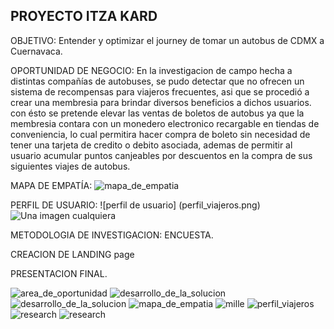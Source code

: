 PROYECTO ITZA KARD
-------------------

OBJETIVO:
  Entender y optimizar el journey de tomar un autobus de CDMX a Cuernavaca.

OPORTUNIDAD DE NEGOCIO:
En la investigacion de campo hecha  a distintas compañías de autobuses, se pudo detectar que no ofrecen un sistema de recompensas para viajeros frecuentes, asi que se procedió a crear una membresia para brindar diversos beneficios a dichos usuarios. con ésto se pretende elevar las ventas de boletos de autobus ya que la membresia contara con un monedero electronico recargable en tiendas de conveniencia, lo cual permitira hacer compra de boleto sin necesidad de tener una tarjeta de credito o debito asociada, ademas de permitir al usuario acumular puntos canjeables por descuentos en la compra de sus siguientes viajes de autobus.

MAPA DE EMPATÍA:
![mapa_de_empatia](https://user-images.githubusercontent.com/32877064/37624920-94ff61e2-2b8f-11e8-81ae-dc30acb9053a.JPG)

PERFIL DE USUARIO:
![perfil de usuario] (perfil_viajeros.png)
![Una imagen cualquiera](http://dummyimage.com/150 "De 150 x 150 píxeles")


METODOLOGIA DE INVESTIGACION:
ENCUESTA.


CREACION DE LANDING page

PRESENTACION FINAL.



![area_de_oportunidad](https://user-images.githubusercontent.com/32877064/37624896-83a7d992-2b8f-11e8-8541-119579ce17ff.png)
![desarrollo_de_la_solucion](https://user-images.githubusercontent.com/32877064/37624897-83cc7892-2b8f-11e8-8318-71f1c4120724.JPG)
![desarrollo_de_la_solucion](https://user-images.githubusercontent.com/32877064/37624898-83f14d52-2b8f-11e8-94b7-891e36256d4f.png)
![mapa_de_empatia](https://user-images.githubusercontent.com/32877064/37624920-94ff61e2-2b8f-11e8-81ae-dc30acb9053a.JPG)
![mille](https://user-images.githubusercontent.com/32877064/37624921-951d7fc4-2b8f-11e8-9178-fc3a4c81bdc7.png)
![perfil_viajeros](https://user-images.githubusercontent.com/32877064/37624922-953914a0-2b8f-11e8-91da-19c57aa09494.png)
![research](https://user-images.githubusercontent.com/32877064/37624938-a181167c-2b8f-11e8-92e8-bdfe6a6760c6.JPG)
![research](https://user-images.githubusercontent.com/32877064/37624939-a1b677b8-2b8f-11e8-9cc1-71d79860e834.png)
